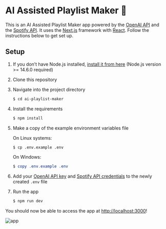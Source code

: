 # AI Assisted Playlist Maker 🎵

This is an AI Assisted Playlist Maker app powered by the [OpenAI API](https://platform.openai.com/docs/) and the [Spotify API](https://developer.spotify.com/documentation/web-api/). It uses the [Next.js](https://nextjs.org/) framework with [React](https://reactjs.org/). Follow the instructions below to get set up.

## Setup

1. If you don’t have Node.js installed, [install it from here](https://nodejs.org/en/) (Node.js version >= 14.6.0 required)

2. Clone this repository

3. Navigate into the project directory

   ```bash
   $ cd ai-playlist-maker
   ```

4. Install the requirements

   ```bash
   $ npm install
   ```

5. Make a copy of the example environment variables file

   On Linux systems: 
   ```bash
   $ cp .env.example .env
   ```
   On Windows:
   ```powershell
   $ copy .env.example .env
   ```
6. Add your [OpenAI API key](https://beta.openai.com/account/api-keys) and [Spotify API credentials](https://developer.spotify.com/dashboard) to the newly created `.env` file

7. Run the app

   ```bash
   $ npm run dev
   ```

You should now be able to access the app at [http://localhost:3000](http://localhost:3000)!

![app](https://user-images.githubusercontent.com/10555891/218293723-7a10de9d-8246-4e52-904d-0ea191878314.jpg)
